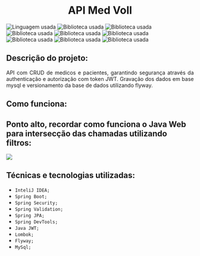 <h1 align="center"> API Med Voll </h1>

![Linguagem usada](https://img.shields.io/badge/JAVA:-17-005100?style=for-the-badge)
![Biblioteca usada](https://img.shields.io/badge/Biblioteca:-spring_security-3c0064?style=for-the-badge)
![Biblioteca usada](https://img.shields.io/badge/Biblioteca:-spring_validation-3c0064?style=for-the-badge)
![Biblioteca usada](https://img.shields.io/badge/Biblioteca:-spring_jpa-3c0064?style=for-the-badge)
![Biblioteca usada](https://img.shields.io/badge/Biblioteca:-spring_devtools-3c0064?style=for-the-badge)
![Biblioteca usada](https://img.shields.io/badge/Biblioteca:-javajwt-3c0064?style=for-the-badge)
![Biblioteca usada](https://img.shields.io/badge/Biblioteca:-lombok-3c0064?style=for-the-badge)
![Biblioteca usada](https://img.shields.io/badge/Biblioteca:-flyway-3c0064?style=for-the-badge)
![Biblioteca usada](https://img.shields.io/badge/Biblioteca:-mysql-3c0064?style=for-the-badge)

## Descrição do projeto:

<p align="justify">
API com CRUD de medicos e pacientes, garantindo segurança através da authenticação e autorização com token JWT. Gravação dos dados em base mysql e versionamento da base de dados utilizando flyway.
</p>

## Como funciona:



## Ponto alto, recordar como funciona o Java Web para intersecção das chamadas utilizando filtros:

 <img class="img" src="https://imgur.com/a/q1i0OQ3" />



## Técnicas e tecnologias utilizadas:

- ``InteliJ IDEA;``
- ``Spring Boot;``
- ``Spring Security;``
- ``Spring Validation;``
- ``Spring JPA;``
- ``Spring DevTools;``
- ``Java JWT;``
- ``Lombok;``
- ``Flyway;``
- ``MySql;``
